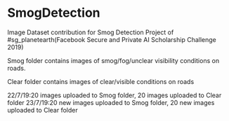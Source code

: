 # SmogDetection

Image Dataset contribution for Smog Detection Project of #sg_planetearth(Facebook Secure and Private AI Scholarship Challenge 2019)

Smog folder contains images of smog/fog/unclear visibility conditions on roads.

Clear folder contains images of clear/visible conditions on roads

22/7/19:20 images uploaded to Smog folder, 20 images uploaded to Clear folder
23/7/19:20 new images uploaded to Smog folder, 20 new images uploaded to Clear folder
